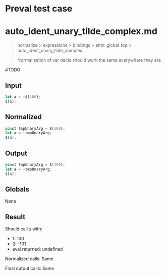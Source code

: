 # Preval test case

# auto_ident_unary_tilde_complex.md

> normalize > expressions > bindings > stmt_global_top > auto_ident_unary_tilde_complex
>
> Normalization of var decls should work the same everywhere they are

#TODO

## Input

`````js filename=intro
let a = ~$(100);
$(a);
`````

## Normalized

`````js filename=intro
const tmpUnaryArg = $(100);
let a = ~tmpUnaryArg;
$(a);
`````

## Output

`````js filename=intro
const tmpUnaryArg = $(100);
let a = ~tmpUnaryArg;
$(a);
`````

## Globals

None

## Result

Should call `$` with:
 - 1: 100
 - 2: -101
 - eval returned: undefined

Normalized calls: Same

Final output calls: Same
